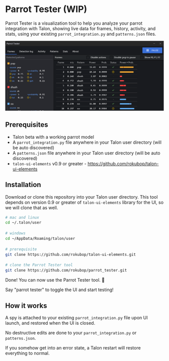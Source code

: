 # Parrot Tester (WIP)

Parrot Tester is a visualization tool to help you analyze your parrot integration with Talon, showing live data for frames, history, activity, and stats, using your existing `parrot_integration.py` and `patterns.json` files.

![preview](preview.png)

## Prerequisites
- Talon beta with a working parrot model
- A `parrot_integration.py` file anywhere in your Talon user directory (will be auto discovered)
- A `patterns.json` file anywhere in your Talon user directory (will be auto discovered)
- `talon-ui-elements` v0.9 or greater - https://github.com/rokubop/talon-ui-elements

## Installation

Download or clone this repository into your Talon user directory. This tool depends on version 0.9 or greater of `talon-ui-elements` library for the UI, so we will clone that as well.

```bash
# mac and linux
cd ~/.talon/user

# windows
cd ~/AppData/Roaming/talon/user

# prerequisite
git clone https://github.com/rokubop/talon-ui-elements.git

# clone the Parrot Tester tool
git clone https://github.com/rokubop/parrot_tester.git
```

Done! You can now use the Parrot Tester tool. 🎉

Say "parrot tester" to toggle the UI and start testing!

## How it works

A spy is attached to your existing `parrot_integration.py` file upon UI launch, and restored when the UI is closed.

No destructive edits are done to your `parrot_integration.py` or `patterns.json`.

If you somehow get into an error state, a Talon restart will restore everything to normal.